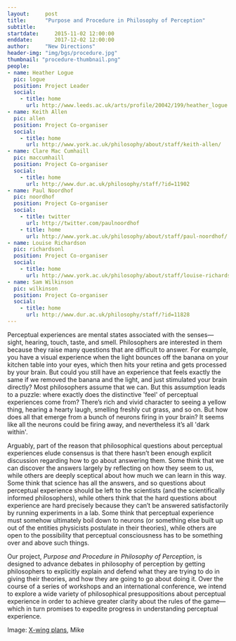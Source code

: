 ```yaml
---
layout:     post
title:      "Purpose and Procedure in Philosophy of Perception"
subtitle:   
startdate:     2015-11-02 12:00:00
enddate:       2017-12-02 12:00:00
author:     "New Directions"
header-img: "img/bgs/procedure.jpg"
thumbnail: "procedure-thumbnail.png"
people:
- name: Heather Logue
  pic: logue
  position: Project Leader
  social:
    - title: home
      url: http://www.leeds.ac.uk/arts/profile/20042/199/heather_logue
- name: Keith Allen
  pic: allen
  position: Project Co-organiser
  social:
    - title: home
      url: http://www.york.ac.uk/philosophy/about/staff/keith-allen/
- name: Clare Mac Cumhaill 
  pic: maccumhaill
  position: Project Co-organiser
  social:
    - title: home
      url: http://www.dur.ac.uk/philosophy/staff/?id=11902
- name: Paul Noordhof
  pic: noordhof
  position: Project Co-organiser
  social:
    - title: twitter
      url: http://twitter.com/paulnoordhof
    - title: home
      url: http://www.york.ac.uk/philosophy/about/staff/paul-noordhof/
- name: Louise Richardson
  pic: richardsonl
  position: Project Co-organiser
  social:
    - title: home
      url: http://www.york.ac.uk/philosophy/about/staff/louise-richardson/
- name: Sam Wilkinson
  pic: wilkinson
  position: Project Co-organiser
  social:
    - title: home
      url: http://www.dur.ac.uk/philosophy/staff/?id=11828
---
```


Perceptual experiences are mental states associated with the senses—sight, hearing, touch, taste, and smell. Philosophers are interested in them because they raise many questions that are difficult to answer. For example, you have a visual experience when the light bounces off the banana on your kitchen table into your eyes, which then hits your retina and gets processed by your brain. But could you still have an experience that feels exactly the same if we removed the banana and the light, and just stimulated your brain directly? Most philosophers assume that we can. But this assumption leads to a puzzle: where exactly does the distinctive 'feel' of perceptual experiences come from? There’s rich and vivid character to seeing a yellow thing, hearing a hearty laugh, smelling freshly cut grass, and so on. But how does all that emerge from a bunch of neurons firing in your brain? It seems like all the neurons could be firing away, and nevertheless it’s all 'dark within'.

Arguably, part of the reason that philosophical questions about perceptual experiences elude consensus is that there hasn’t been enough explicit discussion regarding how to go about answering them. Some think that we can discover the answers largely by reflecting on how they seem to us, while others are deeply sceptical about how much we can learn in this way. Some think that science has all the answers, and so questions about perceptual experience should be left to the scientists (and the scientifically informed philosophers), while others think that the hard questions about experience are hard precisely because they can’t be answered satisfactorily by running experiments in a lab. Some think that perceptual experience must somehow ultimately boil down to neurons (or something else built up out of the entities physicists postulate in their theories), while others are open to the possibility that perceptual consciousness has to be something over and above such things.

Our project, *Purpose and Procedure in Philosophy of Perception*, is designed to advance debates in philosophy of perception by getting philosophers to explicitly explain and defend what they are trying to do in giving their theories, and how they are going to go about doing it. Over the course of a series of workshops and an international conference, we intend to explore a wide variety of philosophical presuppositions about perceptual experience in order to achieve greater clarity about the rules of the game—which in turn promises to expedite progress in understanding perceptual experience.

<span class="caption text-muted">Image: 
<a href="https://www.flickr.com/photos/pmiaki/6657150957/" target="_blank">X-wing plans</a>, Mike</span>
